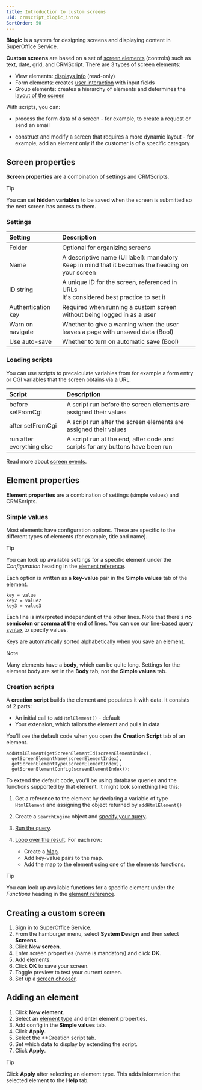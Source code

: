 ```yaml
---
title: Introduction to custom screens
uid: crmscript_blogic_intro
SortOrder: 50
---
```


**Blogic** is a system for designing screens and displaying content in SuperOffice Service.

**Custom screens** are based on a set of [screen elements](@blogic_elements) (controls) such as text, date, grid, and CRMScript. There are 3 types of screen elements:

* View elements: [displays info](@crmscript_blogic_view) (read-only)
* Form elements: creates [user interaction](@crmscript_blogic_forms) with input fields
* Group elements: creates a hierarchy of elements and determines the [layout of the screen](@crmscript_blogic_layout)

With scripts, you can:

* process the form data of a screen - for example, to create a request or send an email

* construct and modify a screen that requires a more dynamic layout - for example, add an element only if the customer is of a specific category

## Screen properties

**Screen properties** are a combination of settings and CRMScripts.

> [!TIP]
> You can set **hidden variables** to be saved when the screen is submitted so the next screen has access to them.

### Settings

| Setting            | Description                                    |
|:-------------------|:-----------------------------------------------|
| Folder             | Optional for organizing screens                |
| Name               | A descriptive name (UI label): mandatory<br/>Keep in mind that it becomes the heading on your screen |
| ID string          | A unique ID for the screen, referenced in URLs<br/>It's considered best practice to set it |
| Authentication key | Required when running a custom screen without being logged in as a user        |
| Warn on navigate   | Whether to give a warning when the user leaves a page with unsaved data (Bool) |
| Use auto-save      | Whether to turn on automatic save (Bool)       |

### Loading scripts

You can use scripts to precalculate variables from for example a form entry or CGI variables that the screen obtains via a URL.

| Script                    | Description                                                       |
|:--------------------------|:------------------------------------------------------------------|
| before setFromCgi         | A script run before the screen elements are assigned their values |
| after setFromCgi          | A script run after the screen elements are assigned their values  |
| run after everything else | A script run at the end, after code and scripts for any buttons have been run|

Read more about [screen events](@crmscript_screen_events_and_hook_scripts).

## Element properties

**Element properties** are a combination of settings (simple values) and CRMScripts.

### Simple values

Most elements have configuration options. These are specific to the different types of elements (for example, title and name).

> [!TIP]
> You can look up available settings for a specific element under the *Configuration* heading in the [element reference](@blogic_elements).

Each option is written as a **key-value** pair in the **Simple values** tab of the element.

```crmscript
key = value
key2 = value2
key3 = value3
```

Each line is interpreted independent of the other lines. Note that there's **no semicolon or comma at the end** of lines. You can use our [line-based query syntax](@crmscript_blogic_query_syntax) to specify values.

Keys are automatically sorted alphabetically when you save an element.

> [!NOTE]
> Many elements have a **body**, which can be quite long. Settings for the element body are set in the **Body** tab, not the **Simple values** tab.

### Creation scripts

A **creation script** builds the element and populates it with data. It consists of 2 parts:

* An initial call to `addHtmlElement()` - default
* Your extension, which tailors the element and pulls in data

You'll see the default code when you open the **Creation Script** tab of an element.

```crmscript
addHtmlElement(getScreenElementId(screenElementIndex),
  getScreenElementName(screenElementIndex),
  getScreenElementType(screenElementIndex),
  getScreenElementConfig(screenElementIndex));
```

To extend the default code, you'll be using database queries and the functions supported by that element. It might look something like this:

1. Get a reference to the element by declaring a variable of type `HtmlElement` and assigning the object returned by `addHtmlElement()`

2. Create a `SearchEngine` object and [specify your query](@search_engine_select).

3. [Run the query](@search_engine_run).

4. [Loop over the result](@search_engine_results). For each row:
    * Create a [Map](@crmscript_datatypes_map).
    * Add key-value pairs to the map.
    * Add the map to the element using one of the elements functions.

> [!TIP]
> You can look up available functions for a specific element under the *Functions* heading in the [element reference](@blogic_elements).

## Creating a custom screen

1. Sign in to SuperOffice Service.
2. From the hamburger menu, select **System Design** and then select **Screens**.
3. Click **New screen**.
4. Enter screen properties (name is mandatory) and click **OK**.
5. Add elements.
6. Click **OK** to save your screen.
7. Toggle preview to test your current screen.
8. Set up a [screen chooser](@crmscript_screen_choosers).

## Adding an element

1. Click **New element**.
2. Select an [element type](@blogic_elements) and enter element properties.
3. Add config in the **Simple values** tab.
4. Click **Apply**.
5. Select the **Creation script tab.
6. Set which data to display by extending the script.
7. Click **Apply**.

> [!TIP]
> Click **Apply** after selecting an element type. This adds information the selected element to the **Help** tab.
